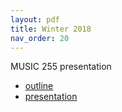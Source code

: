 ```yaml
---
layout: pdf
title: Winter 2018
nav_order: 20
---
```

MUSIC 255 presentation
- [outline](outline.pdf)
- [presentation](post.pdf)
